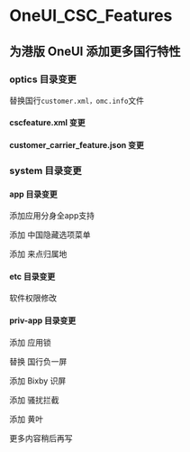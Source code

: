 # OneUI_CSC_Features

## 为港版 OneUI 添加更多国行特性

### optics 目录变更

替换国行`customer.xml，omc.info`文件

#### cscfeature.xml 变更

#### customer_carrier_feature.json 变更

### system 目录变更

#### app 目录变更

添加应用分身全app支持

添加 中国隐藏选项菜单

添加 来点归属地

#### etc 目录变更

软件权限修改

#### priv-app 目录变更

添加 应用锁

替换 国行负一屏

添加 Bixby 识屏

添加 骚扰拦截

添加 黄叶

更多内容稍后再写

